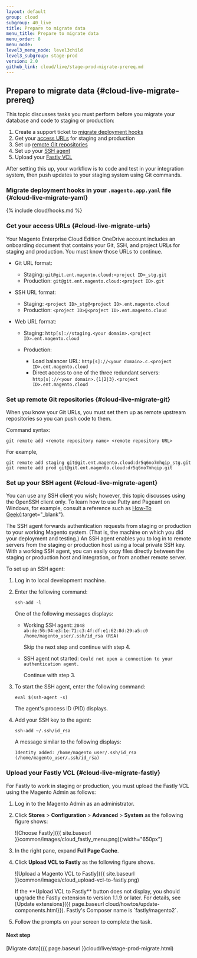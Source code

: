 ```yaml
---
layout: default
group: cloud
subgroup: 40_live
title: Prepare to migrate data
menu_title: Prepare to migrate data
menu_order: 8
menu_node: 
level3_menu_node: level3child
level3_subgroup: stage-prod
version: 2.0
github_link: cloud/live/stage-prod-migrate-prereq.md
---
```


## Prepare to migrate data {#cloud-live-migrate-prereq}
This topic discusses tasks you must perform before you migrate your database and code to staging or production:

1.	Create a support ticket to [migrate deployment hooks](#cloud-live-migrate-yaml)
2.	Get your [access URLs](#cloud-live-migrate-urls) for staging and production
3.	Set up [remote Git repositories](#cloud-live-migrate-git)
4.	Set up your [SSH agent](#cloud-live-migrate-agent)
5.	Upload your [Fastly VCL](#cloud-live-migrate-fastly)

After setting this up, your workflow is to code and test in your integration system, then push updates to your staging system using Git commands.

### Migrate deployment hooks in your `.magento.app.yaml` file {#cloud-live-migrate-yaml}

{% include cloud/hooks.md %}

### Get your access URLs  {#cloud-live-migrate-urls}
Your Magento Enterprise Cloud Edition OneDrive account includes an onboarding document that contains your Git, SSH, and project URLs for staging and production. You must know those URLs to continue.

*	Git URL format:

	*	Staging: `git@git.ent.magento.cloud:<project ID>_stg.git`
	*	Production: `git@git.ent.magento.cloud:<project ID>.git`

*	SSH URL format: 

	*	Staging: `<project ID>_stg@<project ID>.ent.magento.cloud` 
	*	Production: `<project ID>@<project ID>.ent.magento.cloud` 

*	Web URL format: 

	*	Staging: `http[s]://staging.<your domain>.<project ID>.ent.magento.cloud`
	*	Production: 

		*	Load balancer URL: `http[s]://<your domain>.c.<project ID>.ent.magento.cloud`
		*	Direct access to one of the three redundant servers: `http[s]://<your domain>.{1|2|3}.<project ID>.ent.magento.cloud`

### Set up remote Git repositories {#cloud-live-migrate-git}
When you know your Git URLs, you must set them up as remote upstream repositories so you can push code to them.

Command syntax:

	git remote add <remote repository name> <remote repository URL>

For example,

	git remote add staging git@git.ent.magento.cloud:dr5q6no7mhqip_stg.git
	git remote add prod git@git.ent.magento.cloud:dr5q6no7mhqip.git

### Set up your SSH agent {#cloud-live-migrate-agent}
You can use any SSH client you wish; however, this topic discusses using the OpenSSH client only. To learn how to use Putty and Pageant on Windows, for example, consult a reference such as [How-To Geek](http://www.howtogeek.com/125364/how-to-ssh-hop-with-key-forwarding-from-windows/){:target="_blank"}.

The SSH agent forwards authentication requests from staging or production to your working Magento system. (That is, the machine on which you did your deployment and testing.) An SSH agent enables you to log in to remote servers from the staging or production host using a local private SSH key. With a working SSH agent, you can easily copy files directly between the staging or production host and integration, or from another remote server.

To set up an SSH agent:

1.	Log in to local development machine.
2.	Enter the following command:

		ssh-add -l

	One of the following messages displays:

	*	Working SSH agent: `2048 ab:de:56:94:e3:1e:71:c3:4f:df:e1:62:8d:29:a5:c0 /home/magento_user/.ssh/id_rsa (RSA)`

		Skip the next step and continue with step 4.
	*	SSH agent not started: `Could not open a connection to your authentication agent.`

		Continue with step 3.

3.	To start the SSH agent, enter the following command:

		eval $(ssh-agent -s)

	The agent's process ID (PID) displays.
4.	Add your SSH key to the agent:

		ssh-add ~/.ssh/id_rsa

	A message similar to the following displays:

		Identity added: /home/magento_user/.ssh/id_rsa (/home/magento_user/.ssh/id_rsa)

### Upload your Fastly VCL {#cloud-live-migrate-fastly}
For Fastly to work in staging or production, you must upload the Fastly VCL using the Magento Admin as follows:

1.	Log in to the Magento Admin as an administrator. 
2.	Click **Stores** > **Configuration** > **Advanced** > **System** as the following figure shows:

	![Choose Fastly]({{ site.baseurl }}common/images/cloud_fastly_menu.png){:width="650px"}
3.	In the right pane, expand **Full Page Cache**. 
4.	Click **Upload VCL to Fastly** as the following figure shows.

	![Upload a Magento VCL to Fastly]({{ site.baseurl }}common/images/cloud_upload-vcl-to-fastly.png)

	<div class="bs-callout bs-callout-info" id="info" markdown="1">
  		If the **Upload VCL to Fastly** button does not display, you should upgrade the Fastly extension to version 1.1.9 or later. For details, see [Update extensions]({{ page.baseurl cloud/howtos/update-components.html}}). Fastly's Composer name is `fastly/magento2`.
	</div>

5.	Follow the prompts on your screen to complete the task.

#### Next step
[Migrate data]({{ page.baseurl }}cloud/live/stage-prod-migrate.html)